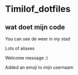 # Timilof_dotfiles

## wat doet mijn code

You can see de weer in my stad

Lots of aliases

Welcome message :)

Added an emoji to mijn usernaam
